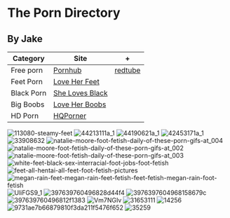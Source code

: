 # The Porn Directory
## By Jake

| Category  | Site | + |
| ------------- | ------------- | ------------- |
| Free porn  | [Pornhub](https://www.pornhub.com)  | [redtube](https://redtube.com)  |
| Feet Porn  | [Love Her Feet](https://www.loveherfeet.com)  |  |
| Black Porn | [She Loves Black](https://www.shelovesblack.com)  |  |
| Big Boobs | [Love Her Boobs](https://www.loveherboobs.com)  |  |
| HD Porn | [HQPorner](https://www.hqporner.com)  |  |

![113080-steamy-feet](https://github.com/Jake2210/Jake2210.github.io/assets/118492756/3d430ae1-2707-49b9-b0eb-5e22f03d9bcf)
![44213111a_1](https://github.com/Jake2210/Jake2210.github.io/assets/118492756/30b3ba24-6e07-40f3-baf8-807b85edda8c)
![44190621a_1](https://github.com/Jake2210/Jake2210.github.io/assets/118492756/ddfd4dde-abc2-4c3f-bae1-bab2ccbc3c70)
![42453171a_1](https://github.com/Jake2210/Jake2210.github.io/assets/118492756/79c72279-d138-4428-8b36-0843a77e2719)
![33908632](https://github.com/Jake2210/Jake2210.github.io/assets/118492756/38c15fbf-61c5-4663-925d-0a74a7e28c4b)
![natalie-moore-foot-fetish-daily-of-these-porn-gifs-at_004](https://github.com/Jake2210/Jake2210.github.io/assets/118492756/14404bbd-ead1-4d1b-8706-6041a358a2eb)
![natalie-moore-foot-fetish-daily-of-these-porn-gifs-at_002](https://github.com/Jake2210/Jake2210.github.io/assets/118492756/df0dab10-624b-4592-9b08-7ad485c9a194)
![natalie-moore-foot-fetish-daily-of-these-porn-gifs-at_003](https://github.com/Jake2210/Jake2210.github.io/assets/118492756/29ca28e0-fce2-4d92-a650-5eca93381e36)
![white-feet-black-sex-interracial-foot-jobs-foot-fetish](https://github.com/Jake2210/Jake2210.github.io/assets/118492756/44e054dc-2d9a-4aaa-81f0-4764fad02d84)
![feet-all-hentai-all-feet-foot-fetish-pictures](https://github.com/Jake2210/Jake2210.github.io/assets/118492756/4fc5e32b-29d6-40c9-81d7-ef214df1fc70)
![megan-rain-feet-megan-rain-feet-fetish-feet-fetish-megan-rain-foot-fetish](https://github.com/Jake2210/Jake2210.github.io/assets/118492756/d5deb44d-464e-4e37-b098-8faf5ca8a219)
![UliFGS9_1](https://github.com/Jake2210/Jake2210.github.io/assets/118492756/8d52e46f-b075-42e0-b929-8a25745dbd39)
![397639760496828d44f4](https://github.com/Jake2210/Jake2210.github.io/assets/118492756/9f1dbbdf-d361-41cc-bdc5-11fd4f8deeb4)
![3976397604968158679c](https://github.com/Jake2210/Jake2210.github.io/assets/118492756/8249c7af-d535-4f36-9ece-4413555024b7)
![397639760496812f1383](https://github.com/Jake2210/Jake2210.github.io/assets/118492756/ce2a164a-a4b1-4813-9e91-e0a5a6dfa127)
![Vm7NGIv](https://github.com/Jake2210/Jake2210.github.io/assets/118492756/f1b80808-1c37-49dc-9fa8-ab2c007a9288)
![31653111](https://github.com/Jake2210/Jake2210.github.io/assets/118492756/b421963d-5a95-47fb-8237-47725e5d839d)
![14256](https://github.com/Jake2210/Jake2210.github.io/assets/118492756/a54a37d3-29e3-4ebb-a135-c1228f35f39d)
![9731ae7b66879810f3da211f5476f652](https://github.com/Jake2210/Jake2210.github.io/assets/118492756/8e46db03-01ba-4952-82ab-75b7885349ad)
![35259](https://github.com/Jake2210/Jake2210.github.io/assets/118492756/13bb39e5-8d32-4c5c-8707-f43399581b24)
